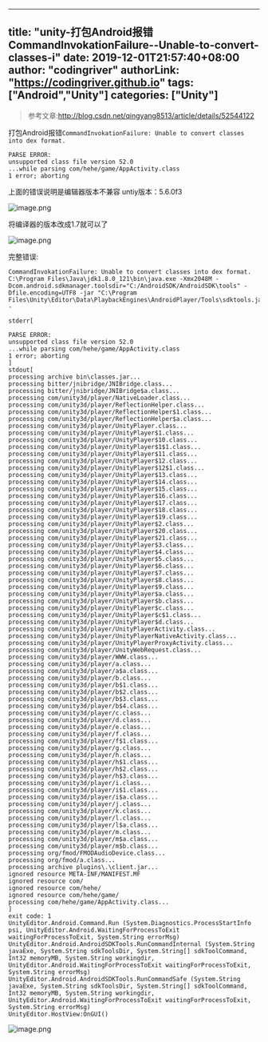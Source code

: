 ﻿
---
title: "unity-打包Android报错CommandInvokationFailure--Unable-to-convert-classes-i"
date: 2019-12-01T21:57:40+08:00
author: "codingriver"
authorLink: "https://codingriver.github.io"
tags: ["Android","Unity"]
categories: ["Unity"]
---

<!--more-->


>参考文章:<http://blog.csdn.net/qingyang8513/article/details/52544122>

打包Android报错`CommandInvokationFailure: Unable to convert classes into dex format.`
```
PARSE ERROR:
unsupported class file version 52.0
...while parsing com/hehe/game/AppActivity.class
1 error; aborting
```
上面的错误说明是编辑器版本不兼容
untiy版本：5.6.0f3


![image.png](http://upload-images.jianshu.io/upload_images/1095643-1bef29c214b41f89.png?imageMogr2/auto-orient/strip%7CimageView2/2/w/1240)  

将编译器的版本改成1.7就可以了


![image.png](http://upload-images.jianshu.io/upload_images/1095643-9f9af38a7209c145.png?imageMogr2/auto-orient/strip%7CimageView2/2/w/1240)  


完整错误:
```
CommandInvokationFailure: Unable to convert classes into dex format.
C:\Program Files\Java\jdk1.8.0_121\bin\java.exe -Xmx2048M -Dcom.android.sdkmanager.toolsdir="C:/AndroidSDK/AndroidSDK\tools" -Dfile.encoding=UTF8 -jar "C:\Program Files\Unity\Editor\Data\PlaybackEngines\AndroidPlayer/Tools\sdktools.jar" -

stderr[

PARSE ERROR:
unsupported class file version 52.0
...while parsing com/hehe/game/AppActivity.class
1 error; aborting
]
stdout[
processing archive bin\classes.jar...
processing bitter/jnibridge/JNIBridge.class...
processing bitter/jnibridge/JNIBridge$a.class...
processing com/unity3d/player/NativeLoader.class...
processing com/unity3d/player/ReflectionHelper.class...
processing com/unity3d/player/ReflectionHelper$1.class...
processing com/unity3d/player/ReflectionHelper$a.class...
processing com/unity3d/player/UnityPlayer.class...
processing com/unity3d/player/UnityPlayer$1.class...
processing com/unity3d/player/UnityPlayer$10.class...
processing com/unity3d/player/UnityPlayer$1$1.class...
processing com/unity3d/player/UnityPlayer$11.class...
processing com/unity3d/player/UnityPlayer$12.class...
processing com/unity3d/player/UnityPlayer$12$1.class...
processing com/unity3d/player/UnityPlayer$13.class...
processing com/unity3d/player/UnityPlayer$14.class...
processing com/unity3d/player/UnityPlayer$15.class...
processing com/unity3d/player/UnityPlayer$16.class...
processing com/unity3d/player/UnityPlayer$17.class...
processing com/unity3d/player/UnityPlayer$18.class...
processing com/unity3d/player/UnityPlayer$19.class...
processing com/unity3d/player/UnityPlayer$2.class...
processing com/unity3d/player/UnityPlayer$20.class...
processing com/unity3d/player/UnityPlayer$21.class...
processing com/unity3d/player/UnityPlayer$3.class...
processing com/unity3d/player/UnityPlayer$4.class...
processing com/unity3d/player/UnityPlayer$5.class...
processing com/unity3d/player/UnityPlayer$6.class...
processing com/unity3d/player/UnityPlayer$7.class...
processing com/unity3d/player/UnityPlayer$8.class...
processing com/unity3d/player/UnityPlayer$9.class...
processing com/unity3d/player/UnityPlayer$a.class...
processing com/unity3d/player/UnityPlayer$b.class...
processing com/unity3d/player/UnityPlayer$c.class...
processing com/unity3d/player/UnityPlayer$c$1.class...
processing com/unity3d/player/UnityPlayer$d.class...
processing com/unity3d/player/UnityPlayerActivity.class...
processing com/unity3d/player/UnityPlayerNativeActivity.class...
processing com/unity3d/player/UnityPlayerProxyActivity.class...
processing com/unity3d/player/UnityWebRequest.class...
processing com/unity3d/player/WWW.class...
processing com/unity3d/player/a.class...
processing com/unity3d/player/a$a.class...
processing com/unity3d/player/b.class...
processing com/unity3d/player/b$1.class...
processing com/unity3d/player/b$2.class...
processing com/unity3d/player/b$3.class...
processing com/unity3d/player/b$4.class...
processing com/unity3d/player/c.class...
processing com/unity3d/player/d.class...
processing com/unity3d/player/e.class...
processing com/unity3d/player/f.class...
processing com/unity3d/player/f$1.class...
processing com/unity3d/player/g.class...
processing com/unity3d/player/h.class...
processing com/unity3d/player/h$1.class...
processing com/unity3d/player/h$2.class...
processing com/unity3d/player/h$3.class...
processing com/unity3d/player/i.class...
processing com/unity3d/player/i$1.class...
processing com/unity3d/player/i$a.class...
processing com/unity3d/player/j.class...
processing com/unity3d/player/k.class...
processing com/unity3d/player/l.class...
processing com/unity3d/player/l$a.class...
processing com/unity3d/player/m.class...
processing com/unity3d/player/m$a.class...
processing com/unity3d/player/m$b.class...
processing org/fmod/FMODAudioDevice.class...
processing org/fmod/a.class...
processing archive plugins\.\client.jar...
ignored resource META-INF/MANIFEST.MF
ignored resource com/
ignored resource com/hehe/
ignored resource com/hehe/game/
processing com/hehe/game/AppActivity.class...
]
exit code: 1
UnityEditor.Android.Command.Run (System.Diagnostics.ProcessStartInfo psi, UnityEditor.Android.WaitingForProcessToExit waitingForProcessToExit, System.String errorMsg)
UnityEditor.Android.AndroidSDKTools.RunCommandInternal (System.String javaExe, System.String sdkToolsDir, System.String[] sdkToolCommand, Int32 memoryMB, System.String workingdir, UnityEditor.Android.WaitingForProcessToExit waitingForProcessToExit, System.String errorMsg)
UnityEditor.Android.AndroidSDKTools.RunCommandSafe (System.String javaExe, System.String sdkToolsDir, System.String[] sdkToolCommand, Int32 memoryMB, System.String workingdir, UnityEditor.Android.WaitingForProcessToExit waitingForProcessToExit, System.String errorMsg)
UnityEditor.HostView:OnGUI()

```


![image.png](http://upload-images.jianshu.io/upload_images/1095643-629fdca9c10779fc.png?imageMogr2/auto-orient/strip%7CimageView2/2/w/1240)  


